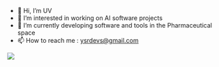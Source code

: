 - 👋 Hi, I’m UV
- 👀 I’m interested in working on AI software projects
- 🌱 I’m currently developing software and tools in the Pharmaceutical space
- 📫 How to reach me : ysrdevs@gmail.com


![](https://github-readme-streak-stats.herokuapp.com/?user=ysrdevs&theme=default&hide_border=false)
<!---
ysrdevs/ysrdevs is a ✨ special ✨ repository because its `README.md` (this file) appears on your GitHub profile.
You can click the Preview link to take a look at your changes.
--->
